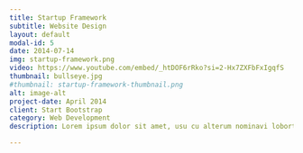 ```yaml
---
title: Startup Framework
subtitle: Website Design
layout: default
modal-id: 5
date: 2014-07-14
img: startup-framework.png
video: https://www.youtube.com/embed/_htDOF6rRko?si=2-Hx7ZXFbFxIgqfS
thumbnail: bullseye.jpg
#thumbnail: startup-framework-thumbnail.png
alt: image-alt
project-date: April 2014
client: Start Bootstrap
category: Web Development
description: Lorem ipsum dolor sit amet, usu cu alterum nominavi lobortis. At duo novum diceret. Tantas apeirian vix et, usu sanctus postulant inciderint ut, populo diceret necessitatibus in vim. Cu eum dicam feugiat noluisse.

---
```

